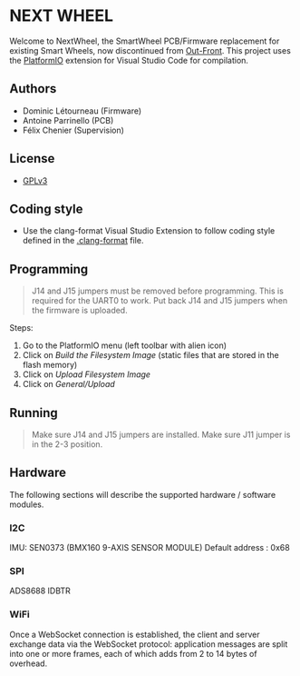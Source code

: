 # NEXT WHEEL

Welcome to NextWheel, the SmartWheel PCB/Firmware replacement for existing Smart Wheels, now discontinued from [Out-Front](https://out-front.com). This project uses the [PlatformIO](https://platformio.org/) extension for Visual Studio Code for compilation.

## Authors

* Dominic Létourneau (Firmware)
* Antoine Parrinello (PCB)
* Félix Chenier (Supervision)

## License

* [GPLv3](https://www.gnu.org/licenses/gpl-3.0.txt)

## Coding style

* Use the clang-format Visual Studio Extension to follow coding style defined in the [.clang-format](.clang-format) file.

## Programming

> J14 and J15 jumpers must be removed before programming. This is required for the UART0 to work.
> Put back J14 and J15 jumpers when the firmware is uploaded.

Steps:

1. Go to the PlatformIO menu (left toolbar with alien icon)
2. Click on *Build the Filesystem Image* (static files that are stored in the flash memory)
3. Click on *Upload Filesystem Image*
4. Click on *General/Upload*

## Running

> Make sure J14 and J15 jumpers are installed.
> Make sure J11 jumper is in the 2-3 position.

## Hardware

The following sections will describe the supported hardware / software modules.

### I2C

IMU: SEN0373 (BMX160 9-AXIS SENSOR MODULE)
Default address : 0x68

### SPI

ADS8688  IDBTR

### WiFi

Once a WebSocket connection is established, the client and server exchange data via the WebSocket protocol: application messages are split into one or more frames, each of which adds from 2 to 14 bytes of overhead.

